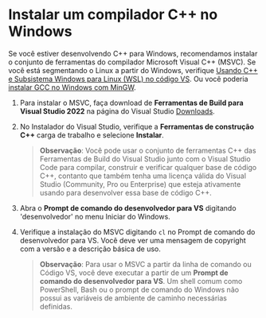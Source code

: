 <h1 data-loc-id="walkthrough.windows.install.compiler">Instalar um compilador C++ no Windows</h1>
<p data-loc-id="walkthrough.windows.text1">Se você estiver desenvolvendo C++ para Windows, recomendamos instalar o conjunto de ferramentas do compilador Microsoft Visual C++ (MSVC). Se você está segmentando o Linux a partir do Windows, verifique <a href="https://code.visualstudio.com/docs/cpp/config-wsl" data-loc-id="walkthrough.windows.link.title1">Usando C++ e Subsistema Windows para Linux (WSL) no código VS</a>. Ou você poderia <a href="https://code.visualstudio.com/docs/cpp/config-mingw" data-loc-id="walkthrough.windows.link.title2">instalar GCC no Windows com MinGW</a>.</p>
<ol>
<li><p data-loc-id="walkthrough.windows.text2">Para instalar o MSVC, faça download de <strong data-loc-id="walkthrough.windows.build.tools1">Ferramentas de Build para Visual Studio 2022</strong> na página do Visual Studio <a href="https://visualstudio.microsoft.com/downloads/#build-tools-for-visual-studio-2022" data-loc-id="walkthrough.windows.link.downloads">Downloads</a>. </p>
</li>
<li><p data-loc-id="walkthrough.windows.text3">No Instalador do Visual Studio, verifique a <strong data-loc-id="walkthrough.windows.build.tools2">Ferramentas de construção C++</strong> carga de trabalho e selecione <strong data-loc-id="walkthrough.windows.link.install">Instalar</strong>.</p>
<blockquote>
<p><strong data-loc-id="walkthrough.windows.note1">Observação</strong>: <span data-loc-id="walkthrough.windows.note1.text">Você pode usar o conjunto de ferramentas C++ das Ferramentas de Build do Visual Studio junto com o Visual Studio Code para compilar, construir e verificar qualquer base de código C++, contanto que também tenha uma licença válida do Visual Studio (Community, Pro ou Enterprise) que esteja ativamente usando para desenvolver essa base de código C++.</span></p>
</blockquote>
</li>
<li><p data-loc-id="walkthrough.windows.open.command.prompt">Abra o <strong data-loc-id="walkthrough.windows.command.prompt.name1">Prompt de comando do desenvolvedor para VS</strong> digitando 'desenvolvedor' no menu Iniciar do Windows.</p>
</li>
<li><p data-loc-id="walkthrough.windows.check.install">Verifique a instalação do MSVC digitando <code>cl</code> no Prompt de comando do desenvolvedor para VS. Você deve ver uma mensagem de copyright com a versão e a descrição básica de uso.</p>
<blockquote>
<p><strong data-loc-id="walkthrough.windows.note2">Observação</strong>: <span data-loc-id="walkthrough.windows.note2.text">Para usar o MSVC a partir da linha de comando ou Código VS, você deve executar a partir de um <strong data-loc-id="walkthrough.windows.command.prompt.name2">Prompt de comando do desenvolvedor para VS</strong>. Um shell comum como <span>PowerShell</span>, <span>Bash</span> ou o prompt de comando do Windows não possui as variáveis ​​de ambiente de caminho necessárias definidas.</span></p>
</blockquote>
</li>
</ol>
